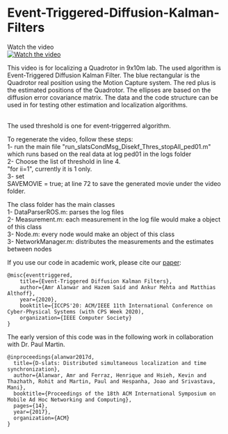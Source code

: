 # Event-Triggered-Diffusion-Kalman-Filters

Watch the video <br />
[![Watch the video](https://img.youtube.com/vi/IcBoE3KHGwQ/0.jpg)](https://youtu.be/IcBoE3KHGwQ)


This video is for localizing a Quadrotor in 9x10m lab. The used algorithm is Event-Triggered Diffusion Kalman Filter. The blue rectangular is the Quadrotor real position using the Motion Capture system. The red plus is the estimated positions of the Quadrotor. The ellipses are based on the diffusion error covariance matrix. The data and the code structure can be used in for testing other estimation and localization algorithms.<br /><br />

The used threshold is one for event-triggerred algorithm. 

To regenerate the video, follow these steps:<br />
1- run the main file "run_slatsCondMsg_Disekf_Thres_stopAll_ped01.m" which runs based on the real data at log ped01 in the logs folder <br /> 
2- Choose the list of threshold in line 4.<br />
"for ii=1", currently it is 1 only.<br />
3- set<br />
SAVEMOVIE = true;
at line 72 to save the generated movie under the video folder.<br />


The class folder has the main classes<br />
1- DataParserROS.m: parses the log files<br />
2- Measurement.m: each measurement in the log file would make a object of this class<br />
3- Node.m: every node would make an object of this class <br />
3- NetworkManager.m: distributes the measurements and the estimates between nodes <br />


If you use our code in academic work, please cite our [paper](https://arxiv.org/pdf/1609.00881.pdf):

```
@misc{eventtriggered,
    title={Event-Triggered Diffusion Kalman Filters},
    author={Amr Alanwar and Hazem Said and Ankur Mehta and Matthias Althoff},
    year={2020},
    booktitle={ICCPS'20: ACM/IEEE 11th International Conference on Cyber-Physical Systems (with CPS Week 2020),
    organization={IEEE Computer Society}
}
```
The early version of this code was in the following work in collaboration with Dr. Paul Martin.

```
@inproceedings{alanwar2017d,
  title={D-slats: Distributed simultaneous localization and time synchronization},
  author={Alanwar, Amr and Ferraz, Henrique and Hsieh, Kevin and Thazhath, Rohit and Martin, Paul and Hespanha, Joao and Srivastava, Mani},
  booktitle={Proceedings of the 18th ACM International Symposium on Mobile Ad Hoc Networking and Computing},
  pages={14},
  year={2017},
  organization={ACM}
}
```

